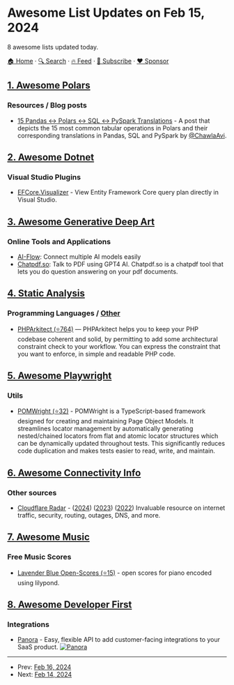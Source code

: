 # Awesome List Updates on Feb 15, 2024

8 awesome lists updated today.

[🏠 Home](/README.md) · [🔍 Search](https://www.trackawesomelist.com/search/) · [🔥 Feed](https://www.trackawesomelist.com/rss.xml) · [📮 Subscribe](https://trackawesomelist.us17.list-manage.com/subscribe?u=d2f0117aa829c83a63ec63c2f&id=36a103854c) · [❤️  Sponsor](https://github.com/sponsors/theowenyoung)



## [1. Awesome Polars](/content/ddotta/awesome-polars/README.md)

### Resources / Blog posts

*   [15 Pandas ↔ Polars ↔ SQL ↔ PySpark Translations](https://www.blog.dailydoseofds.com/p/15-pandas-polars-sql-pyspark-translations) - A post that depicts the 15 most common tabular operations in Polars and their corresponding translations in Pandas, SQL and PySpark by [@ChawlaAvi](https://github.com/ChawlaAvi).

## [2. Awesome Dotnet](/content/quozd/awesome-dotnet/README.md)

### Visual Studio Plugins

*   [EFCore.Visualizer](https://marketplace.visualstudio.com/items?itemName=GiorgiDalakishvili.EFCoreVisualizer) - View Entity Framework Core query plan directly in Visual Studio.

## [3. Awesome Generative Deep Art](/content/filipecalegario/awesome-generative-deep-art/README.md)

### Online Tools and Applications

*   [AI-Flow](https://ai-flow.net/): Connect multiple AI models easily
*   [Chatpdf.so](https://chatpdf.so): Talk to PDF using GPT4 AI. Chatpdf.so is a chatpdf tool that lets you do question answering on your pdf documents.

## [4. Static Analysis](/content/analysis-tools-dev/static-analysis/README.md)

### Programming Languages / [Other](#other-1)

*   [PHPArkitect (⭐764)](https://github.com/phparkitect/arkitect) — PHPArkitect helps you to keep your PHP codebase coherent and solid, by permitting to add some architectural constraint check to your workflow. You can express the constraint that you want to enforce, in simple and readable PHP code.

## [5. Awesome Playwright](/content/mxschmitt/awesome-playwright/README.md)

### Utils

*   [POMWright (⭐32)](https://github.com/DyHex/POMWright) - POMWright is a TypeScript-based framework designed for creating and maintaining Page Object Models. It streamlines locator management by automatically generating nested/chained locators from flat and atomic locator structures which can be dynamically updated throughout tests. This significantly reduces code duplication and makes tests easier to read, write, and maintain.

## [6. Awesome Connectivity Info](/content/stevesong/awesome-connectivity-info/README.md)

### Other sources

*   [Cloudflare Radar](https://radar.cloudflare.com/) - ([2024](https://blog.cloudflare.com/radar-2024-year-in-review/)) ([2023](https://blog.cloudflare.com/radar-2023-year-in-review/)) ([2022](https://blog.cloudflare.com/radar-2022-year-in-review/)) Invaluable resource on internet traffic, security, routing, outages, DNS, and more.

## [7. Awesome Music](/content/ciconia/awesome-music/README.md)

### Free Music Scores

*   [Lavender Blue Open-Scores (⭐15)](https://github.com/madrisan/open-scores) - open scores for piano encoded using lilypond.

## [8. Awesome Developer First](/content/agamm/awesome-developer-first/README.md)

### Integrations

*   [Panora](https://panora.dev) - Easy, flexible API to add customer-facing integrations to your SaaS product. [![Panora](https://img.shields.io/github/stars/panoratech/panora?style=flat-square\&logo=github\&labelColor=%230D1117\&color=%23161B22)](https://github.com/panoratech/panora)

---

- Prev: [Feb 16, 2024](/content/2024/02/16/README.md)
- Next: [Feb 14, 2024](/content/2024/02/14/README.md)